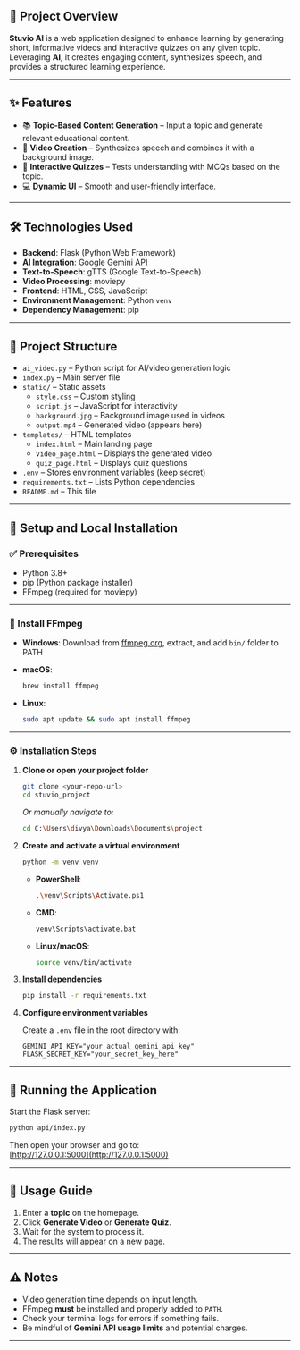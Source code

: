 ## 📌 Project Overview

**Stuvio AI** is a web application designed to enhance learning by generating short, informative videos and interactive quizzes on any given topic. Leveraging **AI**, it creates engaging content, synthesizes speech, and provides a structured learning experience.

---

## ✨ Features

- 📚 **Topic-Based Content Generation** – Input a topic and generate relevant educational content.
- 🎥 **Video Creation** – Synthesizes speech and combines it with a background image.
- 📝 **Interactive Quizzes** – Tests understanding with MCQs based on the topic.
- 💻 **Dynamic UI** – Smooth and user-friendly interface.

---

## 🛠️ Technologies Used

- **Backend**: Flask (Python Web Framework)  
- **AI Integration**: Google Gemini API  
- **Text-to-Speech**: gTTS (Google Text-to-Speech)  
- **Video Processing**: moviepy  
- **Frontend**: HTML, CSS, JavaScript  
- **Environment Management**: Python `venv`  
- **Dependency Management**: pip  

---

## 📁 Project Structure

- `ai_video.py` – Python script for AI/video generation logic  
- `index.py` – Main server file  
- `static/` – Static assets  
  - `style.css` – Custom styling  
  - `script.js` – JavaScript for interactivity  
  - `background.jpg` – Background image used in videos  
  - `output.mp4` – Generated video (appears here)  
- `templates/` – HTML templates  
  - `index.html` – Main landing page  
  - `video_page.html` – Displays the generated video  
  - `quiz_page.html` – Displays quiz questions  
- `.env` – Stores environment variables (keep secret)  
- `requirements.txt` – Lists Python dependencies  
- `README.md` – This file  

---

## 🧩 Setup and Local Installation

### ✅ Prerequisites

- Python 3.8+
- pip (Python package installer)
- FFmpeg (required for moviepy)

---

### 🔧 Install FFmpeg

- **Windows**: Download from [ffmpeg.org](https://ffmpeg.org), extract, and add `bin/` folder to PATH  
- **macOS**:

  ```bash
  brew install ffmpeg
  ```

- **Linux**:

  ```bash
  sudo apt update && sudo apt install ffmpeg
  ```

---

### ⚙️ Installation Steps

1. **Clone or open your project folder**

   ```bash
   git clone <your-repo-url>
   cd stuvio_project
   ```

   *Or manually navigate to:*

   ```bash
   cd C:\Users\divya\Downloads\Documents\project
   ```

2. **Create and activate a virtual environment**

   ```bash
   python -m venv venv
   ```

   - **PowerShell**:  
     ```bash
     .\venv\Scripts\Activate.ps1
     ```
   - **CMD**:  
     ```bash
     venv\Scripts\activate.bat
     ```
   - **Linux/macOS**:  
     ```bash
     source venv/bin/activate
     ```

3. **Install dependencies**

   ```bash
   pip install -r requirements.txt
   ```

4. **Configure environment variables**

   Create a `.env` file in the root directory with:

   ```
   GEMINI_API_KEY="your_actual_gemini_api_key"
   FLASK_SECRET_KEY="your_secret_key_here"
   ```

---

## 🚀 Running the Application

Start the Flask server:

```bash
python api/index.py
```

Then open your browser and go to:  
[http://127.0.0.1:5000](http://127.0.0.1:5000)

---

## 🧪 Usage Guide

1. Enter a **topic** on the homepage.
2. Click **Generate Video** or **Generate Quiz**.
3. Wait for the system to process it.
4. The results will appear on a new page.

---

## ⚠️ Notes

- Video generation time depends on input length.
- FFmpeg **must** be installed and properly added to `PATH`.
- Check your terminal logs for errors if something fails.
- Be mindful of **Gemini API usage limits** and potential charges.

---
